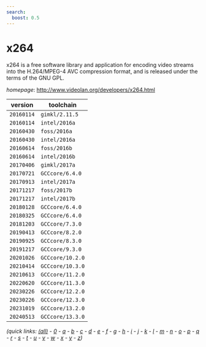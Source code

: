 ```yaml
---
search:
  boost: 0.5
---
```

# x264

x264 is a free software library and application for encoding video streams into the H.264/MPEG-4  AVC compression format, and is released under the terms of the GNU GPL.

*homepage*: <http://www.videolan.org/developers/x264.html>

version | toolchain
--------|----------
``20160114`` | ``gimkl/2.11.5``
``20160114`` | ``intel/2016a``
``20160430`` | ``foss/2016a``
``20160430`` | ``intel/2016a``
``20160614`` | ``foss/2016b``
``20160614`` | ``intel/2016b``
``20170406`` | ``gimkl/2017a``
``20170721`` | ``GCCcore/6.4.0``
``20170913`` | ``intel/2017a``
``20171217`` | ``foss/2017b``
``20171217`` | ``intel/2017b``
``20180128`` | ``GCCcore/6.4.0``
``20180325`` | ``GCCcore/6.4.0``
``20181203`` | ``GCCcore/7.3.0``
``20190413`` | ``GCCcore/8.2.0``
``20190925`` | ``GCCcore/8.3.0``
``20191217`` | ``GCCcore/9.3.0``
``20201026`` | ``GCCcore/10.2.0``
``20210414`` | ``GCCcore/10.3.0``
``20210613`` | ``GCCcore/11.2.0``
``20220620`` | ``GCCcore/11.3.0``
``20230226`` | ``GCCcore/12.2.0``
``20230226`` | ``GCCcore/12.3.0``
``20231019`` | ``GCCcore/13.2.0``
``20240513`` | ``GCCcore/13.3.0``


*(quick links: [(all)](../index.md) - [0](../0/index.md) - [a](../a/index.md) - [b](../b/index.md) - [c](../c/index.md) - [d](../d/index.md) - [e](../e/index.md) - [f](../f/index.md) - [g](../g/index.md) - [h](../h/index.md) - [i](../i/index.md) - [j](../j/index.md) - [k](../k/index.md) - [l](../l/index.md) - [m](../m/index.md) - [n](../n/index.md) - [o](../o/index.md) - [p](../p/index.md) - [q](../q/index.md) - [r](../r/index.md) - [s](../s/index.md) - [t](../t/index.md) - [u](../u/index.md) - [v](../v/index.md) - [w](../w/index.md) - [x](../x/index.md) - [y](../y/index.md) - [z](../z/index.md))*

